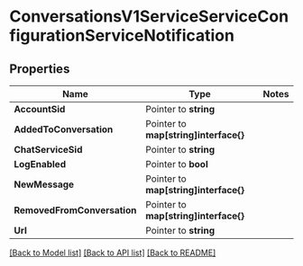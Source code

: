 # ConversationsV1ServiceServiceConfigurationServiceNotification

## Properties
Name | Type | Notes
------------ | ------------- | -------------
**AccountSid** | Pointer to **string** | 
**AddedToConversation** | Pointer to **map[string]interface{}** | 
**ChatServiceSid** | Pointer to **string** | 
**LogEnabled** | Pointer to **bool** | 
**NewMessage** | Pointer to **map[string]interface{}** | 
**RemovedFromConversation** | Pointer to **map[string]interface{}** | 
**Url** | Pointer to **string** | 

[[Back to Model list]](../README.md#documentation-for-models) [[Back to API list]](../README.md#documentation-for-api-endpoints) [[Back to README]](../README.md)


